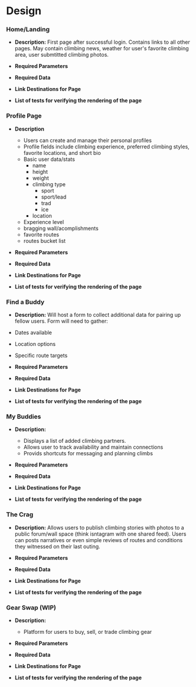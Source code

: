 # Design

### Home/Landing
* __Description:__ 
First page after successful login.  Contains links to all other pages.  May contain climbing news, weather for user's favorite climbing area, user submtitted climbing photos.
* __Required Parameters__

* __Required Data__

* __Link Destinations for Page__

* __List of tests for verifying the rendering of the page__

### Profile Page
* __Description__
  * Users can create and manage their personal profiles
  * Profile fields include climbing experience, preferred climbing styles, favorite locations, and short bio
  * Basic user data/stats
    * name 
    * height
    * weight
    * climbing type
      * sport
      * sport/lead
      * trad
      * ice  
    * location
  * Experience level
  * bragging wall/acomplishments
  * favorite routes
  * routes bucket list 

* __Required Parameters__

* __Required Data__

* __Link Destinations for Page__

* __List of tests for verifying the rendering of the page__

### Find a Buddy
* __Description:__
Will host a form to collect additional data for pairing up fellow users. Form will need to gather:
 * Dates available
 * Location options
 * Specific route targets

* __Required Parameters__

* __Required Data__

* __Link Destinations for Page__

* __List of tests for verifying the rendering of the page__

### My Buddies
* __Description:__ 
  * Displays a list of added climbing partners.
  * Allows user to track availability and maintain connections
  * Provids shortcuts for messaging and planning climbs
* __Required Parameters__

* __Required Data__

* __Link Destinations for Page__

* __List of tests for verifying the rendering of the page__

### The Crag
* __Description:__ 
Allows users to publish climbing stories with photos to a public forum/wall space (think isntagram with one shared feed). Users can posts narratives or even simple reviews of routes and conditions they witnessed on their last outing.
* __Required Parameters__

* __Required Data__

* __Link Destinations for Page__

* __List of tests for verifying the rendering of the page__


### Gear Swap (WIP)
* __Description:__ 
  * Platform for users to buy, sell, or trade climbing gear
* __Required Parameters__

* __Required Data__

* __Link Destinations for Page__

* __List of tests for verifying the rendering of the page__



